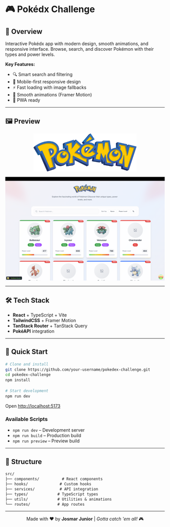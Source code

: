 # 🎮 Pokédx Challenge

## 📱 Overview

Interactive Pokédx app with modern design, smooth animations, and responsive interface. Browse, search, and discover Pokémon with their types and power levels.

**Key Features:**
- 🔍 Smart search and filtering
- 📱 Mobile-first responsive design
- ⚡ Fast loading with image fallbacks
- 🎨 Smooth animations (Framer Motion)
- 📲 PWA ready

---

## 🖼️ Preview

<p align="center">
  <img src="./public/pokemonLogo.png" alt="Pokédex Logo" height="120" />
</p>

<img src="./public/pokemon-app.png" alt="Pokédx App Preview" />

---

## 🛠️ Tech Stack

- **React** + TypeScript + Vite
- **TailwindCSS** + Framer Motion
- **TanStack Router** + TanStack Query
- **PokéAPI** integration

---

## 🚀 Quick Start

```bash
# Clone and install
git clone https://github.com/your-username/pokedex-challenge.git
cd pokedex-challenge
npm install

# Start development
npm run dev
```

Open [http://localhost:5173](http://localhost:3000)

### Available Scripts
- `npm run dev` – Development server
- `npm run build` – Production build
- `npm run preview` – Preview build

---

## 📁 Structure

```
src/
├── components/          # React components
├── hooks/              # Custom hooks
├── services/           # API integration
├── types/             # TypeScript types
├── utils/             # Utilities & animations
└── routes/            # App routes
```

---

<p align="center">
  Made with ❤️ by <strong>Josmar Junior</strong> | <em>Gotta catch 'em all!</em> 🎮
</p>
